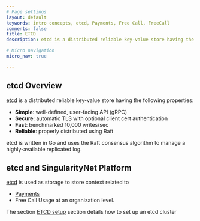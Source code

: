 ```yaml
---
# Page settings
layout: default
keywords: intro concepts, etcd, Payments, Free Call, FreeCall
comments: false
title: ETCD
description: etcd is a distributed reliable key-value store having the following properties

# Micro navigation
micro_nav: true

---
```


## etcd Overview

<a href="https://github.com/etcd-io/etcd" target="_blank">etcd</a> is a distributed reliable key-value store having the following properties:

* **Simple**: well-defined, user-facing API (gRPC)
* **Secure**: automatic TLS with optional client cert authentication
* **Fast**: benchmarked 10,000 writes/sec
* **Reliable**: properly distributed using Raft

etcd is written in Go and uses the Raft consensus algorithm to manage a highly-available replicated log.

## etcd and SingularityNet Platform

<a href="https://github.com/etcd-io/etcd" target="_blank">etcd</a> is used as storage to store context related to 
* <a href="https://dev.singularitynet.io/docs/platform-dev/daemon-channel-storage/" target="_blank">Payments</a>
* Free Call Usage
at an organization level. 

The section [ETCD setup](https://dev.singularitynet.io/docs/ai-developers/etcdsetup/) section details how to set up an etcd cluster